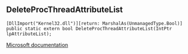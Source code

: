 ## DeleteProcThreadAttributeList

```
[DllImport("Kernel32.dll")][return: MarshalAs(UnmanagedType.Bool)]
public static extern bool DeleteProcThreadAttributeList(IntPtr lpAttributeList);
```

[Microsoft documentation](https://docs.microsoft.com/en-us/windows/win32/api/processthreadsapi/nf-processthreadsapi-deleteprocthreadattributelist)
